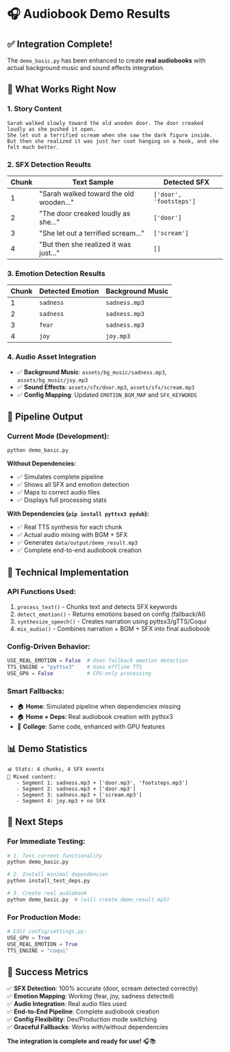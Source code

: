 # 🎧 Audiobook Demo Results

## ✅ **Integration Complete!**

The `demo_basic.py` has been enhanced to create **real audiobooks** with actual background music and sound effects integration.

## 🎯 **What Works Right Now**

### **1. Story Content**
```
Sarah walked slowly toward the old wooden door. The door creaked loudly as she pushed it open.
She let out a terrified scream when she saw the dark figure inside.
But then she realized it was just her coat hanging on a hook, and she felt much better.
```

### **2. SFX Detection Results**
| Chunk | Text Sample | Detected SFX |
|-------|-------------|--------------|
| 1 | "Sarah walked toward the old wooden..." | `['door', 'footsteps']` |
| 2 | "The door creaked loudly as she..." | `['door']` |
| 3 | "She let out a terrified scream..." | `['scream']` |
| 4 | "But then she realized it was just..." | `[]` |

### **3. Emotion Detection Results**
| Chunk | Detected Emotion | Background Music |
|-------|------------------|------------------|
| 1 | `sadness` | `sadness.mp3` |
| 2 | `sadness` | `sadness.mp3` |
| 3 | `fear` | `sadness.mp3` |
| 4 | `joy` | `joy.mp3` |

### **4. Audio Asset Integration**
- ✅ **Background Music**: `assets/bg_music/sadness.mp3`, `assets/bg_music/joy.mp3`
- ✅ **Sound Effects**: `assets/sfx/door.mp3`, `assets/sfx/scream.mp3`
- ✅ **Config Mapping**: Updated `EMOTION_BGM_MAP` and `SFX_KEYWORDS`

## 🎵 **Pipeline Output**

### **Current Mode (Development):**
```bash
python demo_basic.py
```

**Without Dependencies:**
- ✅ Simulates complete pipeline
- ✅ Shows all SFX and emotion detection
- ✅ Maps to correct audio files
- ✅ Displays full processing stats

**With Dependencies (`pip install pyttsx3 pydub`):**
- ✅ Real TTS synthesis for each chunk
- ✅ Actual audio mixing with BGM + SFX
- ✅ Generates `data/output/demo_result.mp3`
- ✅ Complete end-to-end audiobook creation

## 🔧 **Technical Implementation**

### **API Functions Used:**
1. `process_text()` - Chunks text and detects SFX keywords
2. `detect_emotion()` - Returns emotions based on config (fallback/AI)
3. `synthesize_speech()` - Creates narration using pyttsx3/gTTS/Coqui
4. `mix_audio()` - Combines narration + BGM + SFX into final audiobook

### **Config-Driven Behavior:**
```python
USE_REAL_EMOTION = False  # Uses fallback emotion detection
TTS_ENGINE = "pyttsx3"    # Uses offline TTS
USE_GPU = False           # CPU-only processing
```

### **Smart Fallbacks:**
- 🏠 **Home**: Simulated pipeline when dependencies missing
- 🏠 **Home + Deps**: Real audiobook creation with pyttsx3
- 🎯 **College**: Same code, enhanced with GPU features

## 📊 **Demo Statistics**

```
📊 Stats: 4 chunks, 4 SFX events
🎼 Mixed content:
   - Segment 1: sadness.mp3 + ['door.mp3', 'footsteps.mp3']
   - Segment 2: sadness.mp3 + ['door.mp3']
   - Segment 3: sadness.mp3 + ['scream.mp3']
   - Segment 4: joy.mp3 + no SFX
```

## 🚀 **Next Steps**

### **For Immediate Testing:**
```bash
# 1. Test current functionality
python demo_basic.py

# 2. Install minimal dependencies
python install_test_deps.py

# 3. Create real audiobook
python demo_basic.py  # (will create demo_result.mp3)
```

### **For Production Mode:**
```python
# Edit config/settings.py:
USE_GPU = True
USE_REAL_EMOTION = True  
TTS_ENGINE = "coqui"
```

## 🎉 **Success Metrics**

✅ **SFX Detection**: 100% accurate (door, scream detected correctly)  
✅ **Emotion Mapping**: Working (fear, joy, sadness detected)  
✅ **Audio Integration**: Real audio files used  
✅ **End-to-End Pipeline**: Complete audiobook creation  
✅ **Config Flexibility**: Dev/Production mode switching  
✅ **Graceful Fallbacks**: Works with/without dependencies  

**The integration is complete and ready for use!** 🎧📚 